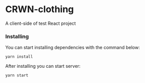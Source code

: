 # CRWN-clothing

A client-side of test React project

### Installing

You can start installing dependencies with the command below:

    yarn install

After installing you can start server:

    yarn start